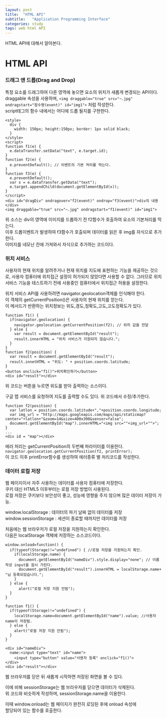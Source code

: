 ```yaml
---
layout: post
title:  "HTML API"
subtitle:   "Application Programming Interface"
categories: study
tags: web html API
---
```


HTML API에 대해서 알아본다.

# HTML API

### 드래그 앤 드롭(Drag and Drop)

특정 요소를 드래그하여 다른 영역에 놓으면 요소의 위치가 새롭게 변경되는 API이다.  
draggable 속성을 사용하며, `<img draggable="true" src="~.jpg" ondragstart="함수명(event)" id="img1">` 처럼 작성한다.  
script태그의 함수 내에서는 어디에 드롭 될지를 구현한다.  
~~~
<style>
  div {
    width: 150px; height:150px; border: 1px solid black;
  }
</style>
<script>
function f1(e) {
  e.dataTransfer.setData("text", e.target.id);
}
function f2(e) {
  e.preventDefault(); // 이벤트의 기본 처리를 막는다.
}
function f3(e) {
  e.preventDefault();
  var x = e.dataTransfer.getData("text");
  e.target.appendChild(document.getElementById(x));
}
</script>
<div id="dragDiv" ondragover="f2(event)" ondrop="f3(event)">div의 내용</div>
<img draggable="true" src="~.jpg" ondragstart="f1(event)" id="img1">
~~~
위 소스는 div의 영역에 이미지를 드롭하기 전 f2함수가 호출하여 요소의 기본처리를 막는다.  
이후 드롭이벤트가 발생하여 f3함수가 호출되며 데이터를 읽은 후 img를 자식으로 추가한다.  
이미지를 네모난 칸에 가져와서 자식으로 추가하는 코드이다.  

### 위치 서비스

사용자의 현재 위치를 알려주거나 현재 위치를 지도에 표현하는 기능을 제공하는 것으로, 사용자 컴퓨터에 위치접근 설정이
허가되지 않았다면 사용할 수 없다. 그러므로 위치 서비스 기능을 테스트하기 전에 사용중인 컴퓨터에서 위치접근 허용을 설정한다.  

위치 서비스 API를 사용하려면 navigator.geolocation객체를 인식해야 한다.  
이 객체의 getCurrentPosition()은 사용자의 현재 위치를 얻는다.  
이 메서드가 반환하는 위치정보는 위도,경도,정확도,고도,고도정확도가 있다.  
~~~
function f1() {
  if(navigator.geolocation) {
    navigator.geolocation.getCurrentPosition(f2); // 위치 값을 전달
  } else {
    var result = document.getElementById("result");
    result.innerHTML = "위치 서비스가 지원되지 않습니다.";
  }
}
function f2(position) {
  var result = document.getElementById("result");
  result.innetHTML = "위도: " + position.coords.latitude;
}
<button onclick="f1()">위치확인하기</button>
<div id="result"></div>
~~~
위 코드는 버튼을 누르면 위도를 받아 출력하는 소스이다.  

구글 맵 서비스를 요청하여 지도를 출력할 수도 있다. 위 코드에서 수정/추가한다.  
~~~
function f2(position) {
  var latlon = position.coords.latitude+","+position.coords.longitude;
  var img_url = "http://maps.googleapis.com/maps/api/staticmap?center="+latlon+"&zoom=14&size=400x300&sensor=false";
  document.getElementById("map").innerHTML="<img src=""+img_url+"">";
}
...
<div id = "map"></div>
~~~

에러 처리는 getCurrentPosition의 두번째 파라미터를 이용한다.  
`navigator.geolocation.getCurrentPosition(f2, printError);`  
이 코드 이후 printError함수를 생성하여 에러종류 별 처리코드를 작성한다.  

### 데이터 로컬 저장

웹 페이지이서 자주 사용하는 데이터를 사용자 컴퓨터에 저장한다.  
쿠키 대신 HTML5 이후부터는 로컬 저장 방법이 사용된다.  
로컬 저장은 쿠키보다 보안성이 좋고, 성능에 영향을 주지 않으며 많은 데이터 저장이 가능.  

window.localStorage : 데이터의 파기 날짜 없이 데이터를 저장
window.sessionStorage : 세션이 종료할 때까지만 데이터를 저장

처음에는 웹 브라우저가 로컬 저장을 지원하는지 확인한다.  
다음은 localStorage 객체에 저장하는 소스코드이다.  
~~~
window.onload=function() {
  if(typeof(Storage)!="undefined") { //로컬 저장을 지원하는지 확인.
    if(localStorage.name) {
      document.getElementById("nameDiv").style.display="none"; // 이름 작성 input을 잠시 가린다.
      document.getElementById("result").innerHTML = localStorage.name+ "님 등록되었습니다.";
    }
  } else {
      alert("로컬 저장 지원 안됨");
  }
}
  
function f1() {
  if(typeof(Storage)!="undefined") {
    localStorage.name=document.getElementById("name").value; //사용자 name이 저장됨.
  } else {
    alert("로컬 저장 지원 안됨");
  }
}

<div id="nameDiv">
  name:<input type="text" id="name">
    <input type="button" value="사용자 등록" onclick="f1()">
</div>
<div id="result"></div>
~~~
웹 브라우저를 닫은 뒤 새롭게 시작하면 저장된 화면을 볼 수 있다.  

이에 비해 sessionStorage는 웹 브라우저를 닫으면 데이터가 삭제된다.  
위 코드와 비슷하게 작성하며, sessionStorage.name을 이용한다.  

이때 window.onload는 웹 페이지가 완전히 로딩된 후에 onload 속성에  
할당되어 있는 함수를 호출한다.

